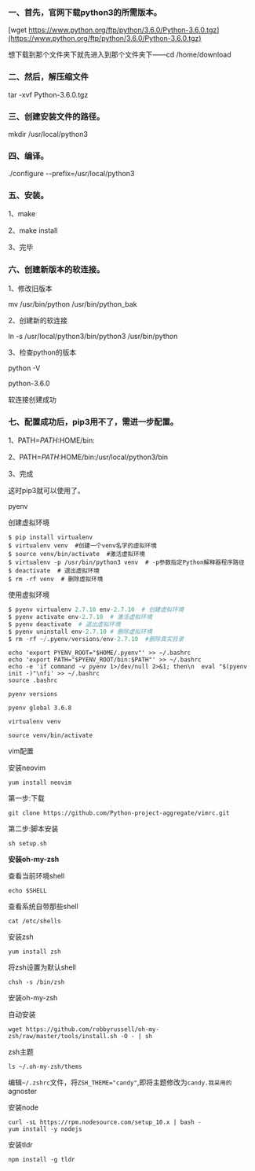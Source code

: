 

### 一、首先，官网下载python3的所需版本。

[wget https://www.python.org/ftp/python/3.6.0/Python-3.6.0.tgz](https://www.python.org/ftp/python/3.6.0/Python-3.6.0.tgz)

想下载到那个文件夹下就先进入到那个文件夹下——cd /home/download

### 二、然后，解压缩文件

tar -xvf Python-3.6.0.tgz

### 三、创建安装文件的路径。

mkdir /usr/local/python3

### 四、编译。

./configure --prefix=/usr/local/python3

### 五、安装。

1、make

2、make install

3、完毕

### 六、创建新版本的软连接。

1、修改旧版本

mv /usr/bin/python /usr/bin/python_bak

2、创建新的软连接

ln -s /usr/local/python3/bin/python3 /usr/bin/python

3、检查python的版本

python -V

python-3.6.0

软连接创建成功

### 七、配置成功后，pip3用不了，需进一步配置。

1、PATH=$PATH:$HOME/bin:

2、PATH=$PATH:$HOME/bin:/usr/local/python3/bin

3、完成

这时pip3就可以使用了。

pyenv

创建虚拟环境

```shell
$ pip install virtualenv
$ virtualenv venv  #创建一个venv名字的虚拟环境
$ source venv/bin/activate  #激活虚拟环境
$ virtualenv -p /usr/bin/python3 venv  # -p参数指定Python解释器程序路径
$ deactivate  # 退出虚拟环境
$ rm -rf venv  # 删除虚拟环境
```

 使用虚拟环境

```python
$ pyenv virtualenv 2.7.10 env-2.7.10  # 创建虚拟环境
$ pyenv activate env-2.7.10  # 激活虚拟环境
$ pyenv deactivate  # 退出虚拟环境
$ pyenv uninstall env-2.7.10 # 删除虚拟环境
$ rm -rf ~/.pyenv/versions/env-2.7.10  #删除真实目录
```

```shell
echo 'export PYENV_ROOT="$HOME/.pyenv"' >> ~/.bashrc
echo 'export PATH="$PYENV_ROOT/bin:$PATH"' >> ~/.bashrc
echo -e 'if command -v pyenv 1>/dev/null 2>&1; then\n  eval "$(pyenv init -)"\nfi' >> ~/.bashrc
source .bashrc 
```

```shell
pyenv versions

pyenv global 3.6.8

virtualenv venv 

source venv/bin/activate
```



vim配置

安装neovim

```shell
yum install neovim
```

第一步:下载

```shell
git clone https://github.com/Python-project-aggregate/vimrc.git
```

第二步:脚本安装

```shell
sh setup.sh
```

**安装oh-my-zsh**

查看当前环境shell

```shell
echo $SHELL
```

查看系统自带那些shell

```shell
cat /etc/shells
```

安装zsh

```shell
yum install zsh
```

将zsh设置为默认shell

```shell
chsh -s /bin/zsh
```

安装oh-my-zsh

自动安装

```shell
wget https://github.com/robbyrussell/oh-my-zsh/raw/master/tools/install.sh -O - | sh
```

zsh主题

```shell
ls ~/.oh-my-zsh/thems
```

编辑`~/.zshrc`文件，将`ZSH_THEME="candy"`,即将主题修改为`candy.我采用的`agnoster

安装node

```shell
curl -sL https://rpm.nodesource.com/setup_10.x | bash -
yum install -y nodejs
```

安装tldr

```shell
npm install -g tldr
```



